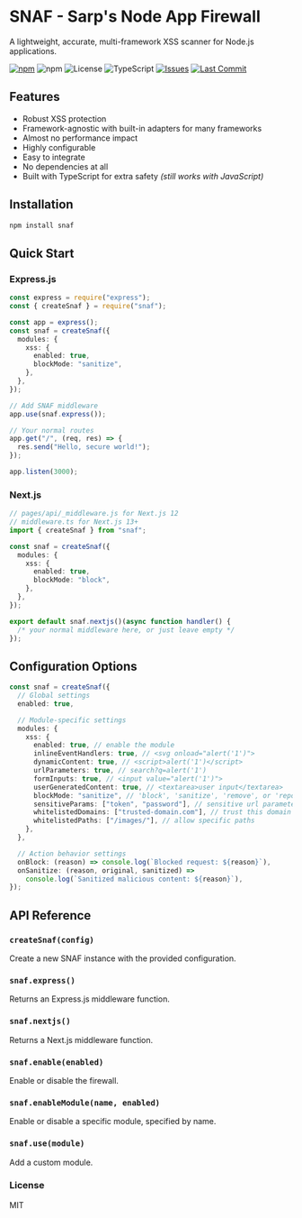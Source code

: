 # SNAF - Sarp's Node App Firewall

A lightweight, accurate, multi-framework XSS scanner for Node.js applications.

[![npm](https://img.shields.io/npm/v/snaf)](https://www.npmjs.com/package/snaf)
![npm](https://img.shields.io/npm/dw/snaf)
![License](https://img.shields.io/github/license/sarp75/snaf)
![TypeScript](https://img.shields.io/badge/TypeScript-5.8-blue?logo=typescript)
[![Issues](https://img.shields.io/github/issues/sarp75/snaf)](https://github.com/sarp75/snaf/issues)
[![Last Commit](https://img.shields.io/github/last-commit/sarp75/snaf)](https://github.com/sarp75/snaf/commit/main)

## Features

- Robust XSS protection
- Framework-agnostic with built-in adapters for many frameworks
- Almost no performance impact
- Highly configurable
- Easy to integrate
- No dependencies at all
- Built with TypeScript for extra safety _(still works with JavaScript)_

## Installation

```bash
npm install snaf
```

## Quick Start

### Express.js

```ts
const express = require("express");
const { createSnaf } = require("snaf");

const app = express();
const snaf = createSnaf({
  modules: {
    xss: {
      enabled: true,
      blockMode: "sanitize",
    },
  },
});

// Add SNAF middleware
app.use(snaf.express());

// Your normal routes
app.get("/", (req, res) => {
  res.send("Hello, secure world!");
});

app.listen(3000);
```

### Next.js

```ts
// pages/api/_middleware.js for Next.js 12
// middleware.ts for Next.js 13+
import { createSnaf } from "snaf";

const snaf = createSnaf({
  modules: {
    xss: {
      enabled: true,
      blockMode: "block",
    },
  },
});

export default snaf.nextjs()(async function handler() {
  /* your normal middleware here, or just leave empty */
});
```

## Configuration Options

```ts
const snaf = createSnaf({
  // Global settings
  enabled: true,

  // Module-specific settings
  modules: {
    xss: {
      enabled: true, // enable the module
      inlineEventHandlers: true, // <svg onload="alert('1')">
      dynamicContent: true, // <script>alert('1')</script>
      urlParameters: true, // search?q=alert('1')
      formInputs: true, // <input value="alert('1')">
      userGeneratedContent: true, // <textarea>user input</textarea>
      blockMode: "sanitize", // 'block', 'sanitize', 'remove', or 'report'
      sensitiveParams: ["token", "password"], // sensitive url parameters
      whitelistedDomains: ["trusted-domain.com"], // trust this domain blindly
      whitelistedPaths: ["/images/"], // allow specific paths
    },
  },

  // Action behavior settings
  onBlock: (reason) => console.log(`Blocked request: ${reason}`),
  onSanitize: (reason, original, sanitized) =>
    console.log(`Sanitized malicious content: ${reason}`),
});
```

## API Reference

### `createSnaf(config)`

Create a new SNAF instance with the provided configuration.

### `snaf.express()`

Returns an Express.js middleware function.

### `snaf.nextjs()`

Returns a Next.js middleware function.

### `snaf.enable(enabled)`

Enable or disable the firewall.

### `snaf.enableModule(name, enabled)`

Enable or disable a specific module, specified by name.

### `snaf.use(module)`

Add a custom module.

### License

MIT
